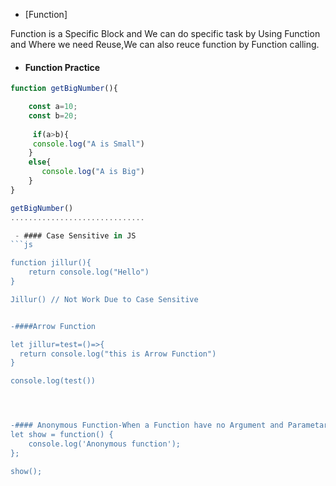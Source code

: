 - [Function]

Function is a Specific Block and We can do specific task by Using Function and Where we need Reuse,We can also reuce function by Function calling.

- #### Function Practice
```js
function getBigNumber(){

    const a=10;
    const b=20;
    
     if(a>b){
     console.log("A is Small")
    }
    else{
       console.log("A is Big")
    }
}

getBigNumber()
..............................

 - #### Case Sensitive in JS
```js

function jillur(){
    return console.log("Hello")
}

Jillur() // Not Work Due to Case Sensitive


-####Arrow Function

let jillur=test=()=>{
  return console.log("this is Arrow Function")
}

console.log(test())




-#### Anonymous Function-When a Function have no Argument and Parametar we can called it Anonymous Function
let show = function() {
    console.log('Anonymous function');
};

show();
